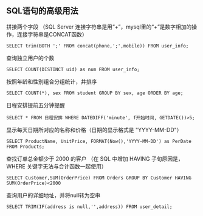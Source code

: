 ## SQL语句的高级用法

拼接两个字段
（SQL Server 连接字符串是用“+”，mysql里的“+”是数字相加的操作，连接字符串是CONCAT函数）
```
SELECT trim(BOTH ';' FROM concat(phone,';',mobile)) FROM user_info;
```

查询独立用户的个数
```
SELECT COUNT(DISTINCT uid) as num FROM user_info;
```

按照年龄和性别组合分组统计，并排序
```
SELECT COUNT(*), sex FROM student GROUP BY sex, age ORDER BY age;
```

日程安排提前五分钟提醒
```
SELECT * FROM 日程安排 WHERE DATEDIFF('minute', f开始时间, GETDATE())>5;
```

显示每天日期所对应的名称和价格（日期的显示格式是 "YYYY-MM-DD"）
```
SELECT ProductName, UnitPrice, FORMAT(Now(),'YYYY-MM-DD') as PerDate FROM Products;
```

查找订单总金额少于 2000 的客户
（在 SQL 中增加 HAVING 子句原因是，WHERE 关键字无法与合计函数一起使用）
```
SELECT Customer,SUM(OrderPrice) FROM Orders GROUP BY Customer HAVING SUM(OrderPrice)<2000
```

查询用户的详细地址，并将null转为空串
```
SELECT TRIM(IF(address is null,'',address)) FROM user_detail;
```
